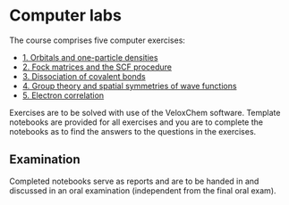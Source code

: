 # Computer labs

The course comprises five computer exercises:

- [1. Orbitals and one-particle densities](lab-1)
- [2. Fock matrices and the SCF procedure](lab-2)
- [3. Dissociation of covalent bonds](lab-3)
- [4. Group theory and spatial symmetries of wave functions](lab-4)
- [5. Electron correlation](lab-5)

Exercises are to be solved with use of the VeloxChem software. Template notebooks are provided for all exercises and you are to complete the notebooks as to find the answers to the questions in the exercises.

## Examination
Completed notebooks serve as reports and are to be handed in and discussed in an oral examination (independent from the final oral exam).